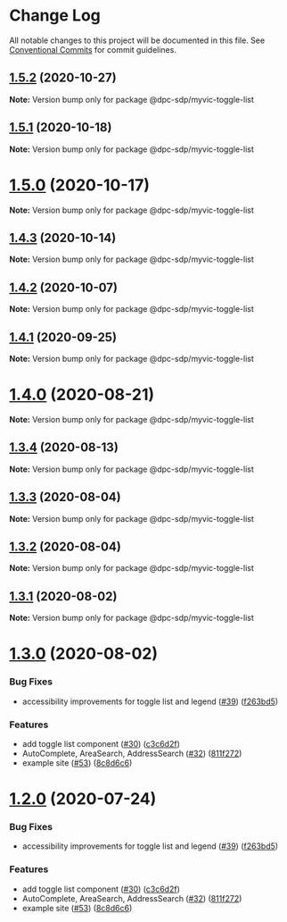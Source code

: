 # Change Log

All notable changes to this project will be documented in this file.
See [Conventional Commits](https://conventionalcommits.org) for commit guidelines.

## [1.5.2](https://github.com/dpc-sdp/myvictoria-vic-gov-au/tree/master/packages/ToggleList/compare/v1.5.1...v1.5.2) (2020-10-27)

**Note:** Version bump only for package @dpc-sdp/myvic-toggle-list





## [1.5.1](https://github.com/dpc-sdp/myvictoria-vic-gov-au/tree/master/packages/ToggleList/compare/v1.5.0...v1.5.1) (2020-10-18)

**Note:** Version bump only for package @dpc-sdp/myvic-toggle-list





# [1.5.0](https://github.com/dpc-sdp/myvictoria-vic-gov-au/tree/master/packages/ToggleList/compare/v1.4.2...v1.5.0) (2020-10-17)

**Note:** Version bump only for package @dpc-sdp/myvic-toggle-list





## [1.4.3](https://github.com/dpc-sdp/myvictoria-vic-gov-au/tree/master/packages/ToggleList/compare/v1.4.2...v1.4.3) (2020-10-14)

**Note:** Version bump only for package @dpc-sdp/myvic-toggle-list





## [1.4.2](https://github.com/dpc-sdp/myvictoria-vic-gov-au/tree/master/packages/ToggleList/compare/v1.4.0...v1.4.2) (2020-10-07)

**Note:** Version bump only for package @dpc-sdp/myvic-toggle-list





## [1.4.1](https://github.com/dpc-sdp/myvictoria-vic-gov-au/tree/master/packages/ToggleList/compare/v1.4.0...v1.4.1) (2020-09-25)

**Note:** Version bump only for package @dpc-sdp/myvic-toggle-list






# [1.4.0](https://github.com/dpc-sdp/myvictoria-vic-gov-au/tree/master/packages/ToggleList/compare/v1.3.4...v1.4.0) (2020-08-21)

**Note:** Version bump only for package @dpc-sdp/myvic-toggle-list






## [1.3.4](https://github.com/dpc-sdp/myvictoria-vic-gov-au/tree/master/packages/ToggleList/compare/v1.3.3...v1.3.4) (2020-08-13)

**Note:** Version bump only for package @dpc-sdp/myvic-toggle-list






## [1.3.3](https://github.com/dpc-sdp/myvictoria-vic-gov-au/tree/master/packages/ToggleList/compare/v1.3.2...v1.3.3) (2020-08-04)

**Note:** Version bump only for package @dpc-sdp/myvic-toggle-list





## [1.3.2](https://github.com/dpc-sdp/myvictoria-vic-gov-au/tree/master/packages/ToggleList/compare/v1.3.1...v1.3.2) (2020-08-04)

**Note:** Version bump only for package @dpc-sdp/myvic-toggle-list





## [1.3.1](https://github.com/dpc-sdp/myvictoria-vic-gov-au/tree/master/packages/ToggleList/compare/v1.3.0...v1.3.1) (2020-08-02)

**Note:** Version bump only for package @dpc-sdp/myvic-toggle-list





# [1.3.0](https://github.com/dpc-sdp/myvictoria-vic-gov-au/tree/master/packages/ToggleList/compare/v1.1.3...v1.3.0) (2020-08-02)


### Bug Fixes

* accessibility improvements for toggle list and legend ([#39](https://github.com/dpc-sdp/myvictoria-vic-gov-au/tree/master/packages/ToggleList/issues/39)) ([f263bd5](https://github.com/dpc-sdp/myvictoria-vic-gov-au/tree/master/packages/ToggleList/commit/f263bd542d914a4d8eb0e76cf52b4d18301fcdc4))


### Features

* add toggle list component ([#30](https://github.com/dpc-sdp/myvictoria-vic-gov-au/tree/master/packages/ToggleList/issues/30)) ([c3c6d2f](https://github.com/dpc-sdp/myvictoria-vic-gov-au/tree/master/packages/ToggleList/commit/c3c6d2fc84026d7ec50d54c80d377da9faa7259a))
* AutoComplete, AreaSearch, AddressSearch ([#32](https://github.com/dpc-sdp/myvictoria-vic-gov-au/tree/master/packages/ToggleList/issues/32)) ([811f272](https://github.com/dpc-sdp/myvictoria-vic-gov-au/tree/master/packages/ToggleList/commit/811f272cdd271188b12a575a5ceca3fd96953116))
* example site ([#53](https://github.com/dpc-sdp/myvictoria-vic-gov-au/tree/master/packages/ToggleList/issues/53)) ([8c8d6c6](https://github.com/dpc-sdp/myvictoria-vic-gov-au/tree/master/packages/ToggleList/commit/8c8d6c6e56b8772cdacc303d689358fe74ee791d))





# [1.2.0](https://github.com/dpc-sdp/myvictoria-vic-gov-au/tree/master/packages/ToggleList/compare/v1.1.3...v1.2.0) (2020-07-24)


### Bug Fixes

* accessibility improvements for toggle list and legend ([#39](https://github.com/dpc-sdp/myvictoria-vic-gov-au/tree/master/packages/ToggleList/issues/39)) ([f263bd5](https://github.com/dpc-sdp/myvictoria-vic-gov-au/tree/master/packages/ToggleList/commit/f263bd542d914a4d8eb0e76cf52b4d18301fcdc4))


### Features

* add toggle list component ([#30](https://github.com/dpc-sdp/myvictoria-vic-gov-au/tree/master/packages/ToggleList/issues/30)) ([c3c6d2f](https://github.com/dpc-sdp/myvictoria-vic-gov-au/tree/master/packages/ToggleList/commit/c3c6d2fc84026d7ec50d54c80d377da9faa7259a))
* AutoComplete, AreaSearch, AddressSearch ([#32](https://github.com/dpc-sdp/myvictoria-vic-gov-au/tree/master/packages/ToggleList/issues/32)) ([811f272](https://github.com/dpc-sdp/myvictoria-vic-gov-au/tree/master/packages/ToggleList/commit/811f272cdd271188b12a575a5ceca3fd96953116))
* example site ([#53](https://github.com/dpc-sdp/myvictoria-vic-gov-au/tree/master/packages/ToggleList/issues/53)) ([8c8d6c6](https://github.com/dpc-sdp/myvictoria-vic-gov-au/tree/master/packages/ToggleList/commit/8c8d6c6e56b8772cdacc303d689358fe74ee791d))
